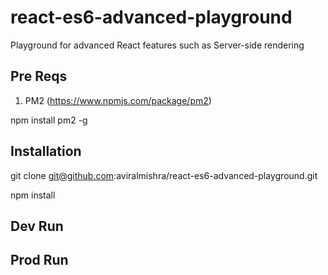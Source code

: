 # react-es6-advanced-playground
Playground for advanced React features such as Server-side rendering

## Pre Reqs
1. PM2 (https://www.npmjs.com/package/pm2)

npm install pm2 -g

## Installation
git clone git@github.com:aviralmishra/react-es6-advanced-playground.git

npm install

## Dev Run


## Prod Run
